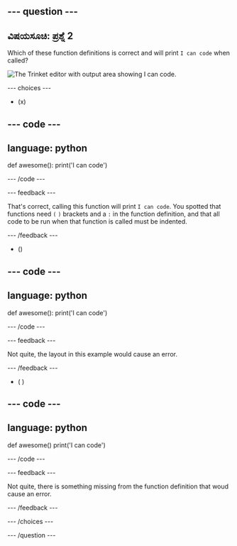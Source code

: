 
--- question ---
---
ವಿಷಯಸೂಚಿ: ಪ್ರಶ್ನೆ 2
---

Which of these function definitions is correct and will print `I can code` when called?

![The Trinket editor with output area showing <code>I can code</code>.](images/quiz2.png)

--- choices ---

- (x)

--- code ---
---
language: python
---

def awesome(): print('I can code')

--- /code ---

 --- feedback ---

That's correct, calling this function will print `I can code`. You spotted that functions need `(` `)` brackets and a `:` in the function definition, and that all code to be run when that function is called must be indented.

 --- /feedback ---

- ()

--- code ---
---
language: python
---

def awesome(): print('I can code')

--- /code ---

 --- feedback ---

 Not quite, the layout in this example would cause an error.

 --- /feedback ---

- ( )

--- code ---
---
language: python
---

def awesome() print('I can code')

--- /code ---

 --- feedback ---

Not quite, there is something missing from the function definition that woud cause an error.

 --- /feedback ---

--- /choices ---

--- /question ---
